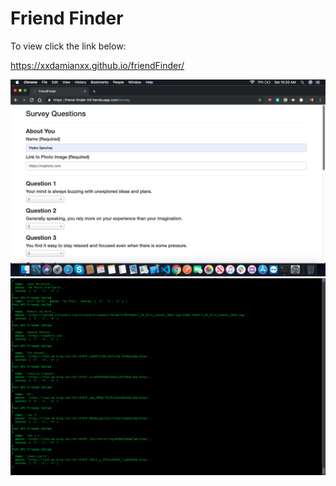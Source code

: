 # Friend Finder

To view click the link below:

https://xxdamianxx.github.io/friendFinder/

![](app/image/ScreenShot1.png)
![](app/image/ScreenShot2.png)
